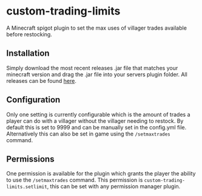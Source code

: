 # custom-trading-limits
A Minecraft spigot plugin to set the max uses of villager trades available before restocking.


## Installation
Simply download the most recent releases .jar file that matches your minecraft version and drag the .jar file into your servers plugin folder. All releases can be found [here](https://github.com/CallumHerr/custom-trading-limits/releases).

## Configuration
Only one setting is currently configurable which is the amount of trades a player can do with a villager without the villager needing to restock. By default this is set to 9999 and can be manually set in the config.yml file. Alternatively this can also be set in game using the `/setmaxtrades` command.

## Permissions
One permission is available for the plugin which grants the player the ability to use the `/setmaxtrades` command. This permission is `custom-trading-limits.setlimit`, this can be set with any permission manager plugin.
